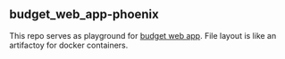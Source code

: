 ## budget_web_app-phoenix

This repo serves as playground for [budget web app](https://github.com/CzakoiLevente/budget_web_app). 
File layout is like an artifactoy for docker containers.
